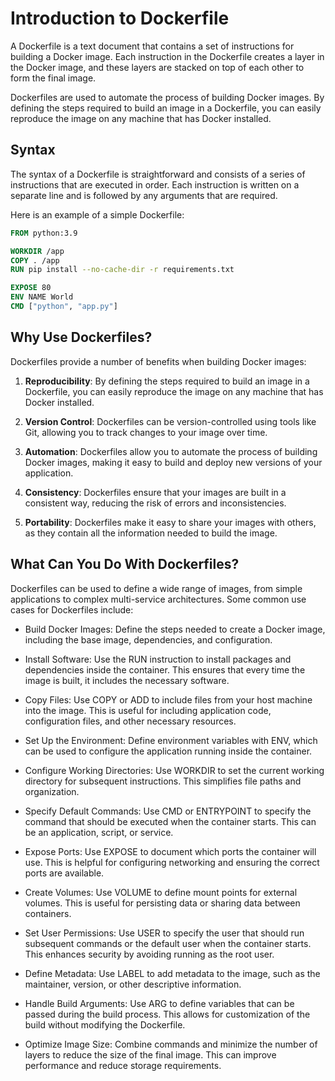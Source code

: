 # Introduction to Dockerfile

A Dockerfile is a text document that contains a set of instructions for building a Docker image. Each instruction in the Dockerfile creates a layer in the Docker image, and these layers are stacked on top of each other to form the final image.

Dockerfiles are used to automate the process of building Docker images. By defining the steps required to build an image in a Dockerfile, you can easily reproduce the image on any machine that has Docker installed.

## Syntax

The syntax of a Dockerfile is straightforward and consists of a series of instructions that are executed in order. Each instruction is written on a separate line and is followed by any arguments that are required.

Here is an example of a simple Dockerfile:

```dockerfile
FROM python:3.9

WORKDIR /app
COPY . /app
RUN pip install --no-cache-dir -r requirements.txt

EXPOSE 80
ENV NAME World
CMD ["python", "app.py"]
```

## Why Use Dockerfiles?

Dockerfiles provide a number of benefits when building Docker images:

1. **Reproducibility**: By defining the steps required to build an image in a Dockerfile, you can easily reproduce the image on any machine that has Docker installed.

2. **Version Control**: Dockerfiles can be version-controlled using tools like Git, allowing you to track changes to your image over time.

3. **Automation**: Dockerfiles allow you to automate the process of building Docker images, making it easy to build and deploy new versions of your application.

4. **Consistency**: Dockerfiles ensure that your images are built in a consistent way, reducing the risk of errors and inconsistencies.

5. **Portability**: Dockerfiles make it easy to share your images with others, as they contain all the information needed to build the image.

## What Can You Do With Dockerfiles?

Dockerfiles can be used to define a wide range of images, from simple applications to complex multi-service architectures. Some common use cases for Dockerfiles include:

- Build Docker Images: Define the steps needed to create a Docker image, including the base image, dependencies, and configuration.

- Install Software: Use the RUN instruction to install packages and dependencies inside the container. This ensures that every time the image is built, it includes the necessary software.

- Copy Files: Use COPY or ADD to include files from your host machine into the image. This is useful for including application code, configuration files, and other necessary resources.

- Set Up the Environment: Define environment variables with ENV, which can be used to configure the application running inside the container.

- Configure Working Directories: Use WORKDIR to set the current working directory for subsequent instructions. This simplifies file paths and organization.

- Specify Default Commands: Use CMD or ENTRYPOINT to specify the command that should be executed when the container starts. This can be an application, script, or service.

- Expose Ports: Use EXPOSE to document which ports the container will use. This is helpful for configuring networking and ensuring the correct ports are available.

- Create Volumes: Use VOLUME to define mount points for external volumes. This is useful for persisting data or sharing data between containers.

- Set User Permissions: Use USER to specify the user that should run subsequent commands or the default user when the container starts. This enhances security by avoiding running as the root user.

- Define Metadata: Use LABEL to add metadata to the image, such as the maintainer, version, or other descriptive information.

- Handle Build Arguments: Use ARG to define variables that can be passed during the build process. This allows for customization of the build without modifying the Dockerfile.

- Optimize Image Size: Combine commands and minimize the number of layers to reduce the size of the final image. This can improve performance and reduce storage requirements.
